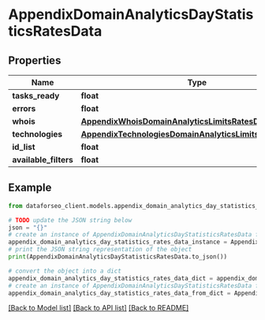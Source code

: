 # AppendixDomainAnalyticsDayStatisticsRatesData


## Properties

Name | Type | Description | Notes
------------ | ------------- | ------------- | -------------
**tasks_ready** | **float** |  | [optional] 
**errors** | **float** |  | [optional] 
**whois** | [**AppendixWhoisDomainAnalyticsLimitsRatesDataInfo**](AppendixWhoisDomainAnalyticsLimitsRatesDataInfo.md) |  | [optional] 
**technologies** | [**AppendixTechnologiesDomainAnalyticsLimitsRatesDataInfo**](AppendixTechnologiesDomainAnalyticsLimitsRatesDataInfo.md) |  | [optional] 
**id_list** | **float** |  | [optional] 
**available_filters** | **float** |  | [optional] 

## Example

```python
from dataforseo_client.models.appendix_domain_analytics_day_statistics_rates_data import AppendixDomainAnalyticsDayStatisticsRatesData

# TODO update the JSON string below
json = "{}"
# create an instance of AppendixDomainAnalyticsDayStatisticsRatesData from a JSON string
appendix_domain_analytics_day_statistics_rates_data_instance = AppendixDomainAnalyticsDayStatisticsRatesData.from_json(json)
# print the JSON string representation of the object
print(AppendixDomainAnalyticsDayStatisticsRatesData.to_json())

# convert the object into a dict
appendix_domain_analytics_day_statistics_rates_data_dict = appendix_domain_analytics_day_statistics_rates_data_instance.to_dict()
# create an instance of AppendixDomainAnalyticsDayStatisticsRatesData from a dict
appendix_domain_analytics_day_statistics_rates_data_from_dict = AppendixDomainAnalyticsDayStatisticsRatesData.from_dict(appendix_domain_analytics_day_statistics_rates_data_dict)
```
[[Back to Model list]](../README.md#documentation-for-models) [[Back to API list]](../README.md#documentation-for-api-endpoints) [[Back to README]](../README.md)


